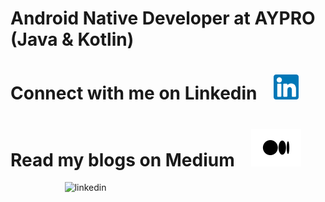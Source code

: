 # Android Native Developer at AYPRO (Java & Kotlin)

# Connect with me on Linkedin   &nbsp;&nbsp;   [<img src='linkedin.png' alt='linkedin' height='40'>](https://www.linkedin.com/in/tuna-%C3%BCnsal-183679167)

# Read my blogs on Medium  &nbsp;&nbsp;  [<img src='Medium-logo-2020-640x480.png' alt='linkedin' height='60'>](https://ezdream.medium.com/)

 &nbsp;&nbsp;&nbsp;&nbsp;&nbsp;&nbsp;&nbsp;&nbsp;&nbsp;&nbsp;&nbsp;&nbsp;&nbsp;&nbsp;&nbsp;&nbsp;&nbsp;&nbsp;&nbsp;&nbsp;&nbsp;&nbsp;<img src='https://user-images.githubusercontent.com/50106187/131627871-b15007c6-2bba-4305-8d62-50d016315f7c.gif' alt='linkedin' height='360'>





